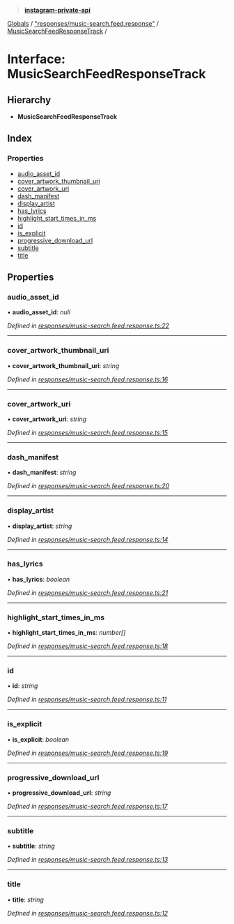 > **[instagram-private-api](../README.md)**

[Globals](../README.md) / ["responses/music-search.feed.response"](../modules/_responses_music_search_feed_response_.md) / [MusicSearchFeedResponseTrack](_responses_music_search_feed_response_.musicsearchfeedresponsetrack.md) /

# Interface: MusicSearchFeedResponseTrack

## Hierarchy

- **MusicSearchFeedResponseTrack**

## Index

### Properties

- [audio_asset_id](_responses_music_search_feed_response_.musicsearchfeedresponsetrack.md#audio_asset_id)
- [cover_artwork_thumbnail_uri](_responses_music_search_feed_response_.musicsearchfeedresponsetrack.md#cover_artwork_thumbnail_uri)
- [cover_artwork_uri](_responses_music_search_feed_response_.musicsearchfeedresponsetrack.md#cover_artwork_uri)
- [dash_manifest](_responses_music_search_feed_response_.musicsearchfeedresponsetrack.md#dash_manifest)
- [display_artist](_responses_music_search_feed_response_.musicsearchfeedresponsetrack.md#display_artist)
- [has_lyrics](_responses_music_search_feed_response_.musicsearchfeedresponsetrack.md#has_lyrics)
- [highlight_start_times_in_ms](_responses_music_search_feed_response_.musicsearchfeedresponsetrack.md#highlight_start_times_in_ms)
- [id](_responses_music_search_feed_response_.musicsearchfeedresponsetrack.md#id)
- [is_explicit](_responses_music_search_feed_response_.musicsearchfeedresponsetrack.md#is_explicit)
- [progressive_download_url](_responses_music_search_feed_response_.musicsearchfeedresponsetrack.md#progressive_download_url)
- [subtitle](_responses_music_search_feed_response_.musicsearchfeedresponsetrack.md#subtitle)
- [title](_responses_music_search_feed_response_.musicsearchfeedresponsetrack.md#title)

## Properties

### audio_asset_id

• **audio_asset_id**: _null_

_Defined in [responses/music-search.feed.response.ts:22](https://github.com/realinstadude/instagram-private-api/blob/4ae8fec/src/responses/music-search.feed.response.ts#L22)_

---

### cover_artwork_thumbnail_uri

• **cover_artwork_thumbnail_uri**: _string_

_Defined in [responses/music-search.feed.response.ts:16](https://github.com/realinstadude/instagram-private-api/blob/4ae8fec/src/responses/music-search.feed.response.ts#L16)_

---

### cover_artwork_uri

• **cover_artwork_uri**: _string_

_Defined in [responses/music-search.feed.response.ts:15](https://github.com/realinstadude/instagram-private-api/blob/4ae8fec/src/responses/music-search.feed.response.ts#L15)_

---

### dash_manifest

• **dash_manifest**: _string_

_Defined in [responses/music-search.feed.response.ts:20](https://github.com/realinstadude/instagram-private-api/blob/4ae8fec/src/responses/music-search.feed.response.ts#L20)_

---

### display_artist

• **display_artist**: _string_

_Defined in [responses/music-search.feed.response.ts:14](https://github.com/realinstadude/instagram-private-api/blob/4ae8fec/src/responses/music-search.feed.response.ts#L14)_

---

### has_lyrics

• **has_lyrics**: _boolean_

_Defined in [responses/music-search.feed.response.ts:21](https://github.com/realinstadude/instagram-private-api/blob/4ae8fec/src/responses/music-search.feed.response.ts#L21)_

---

### highlight_start_times_in_ms

• **highlight_start_times_in_ms**: _number[]_

_Defined in [responses/music-search.feed.response.ts:18](https://github.com/realinstadude/instagram-private-api/blob/4ae8fec/src/responses/music-search.feed.response.ts#L18)_

---

### id

• **id**: _string_

_Defined in [responses/music-search.feed.response.ts:11](https://github.com/realinstadude/instagram-private-api/blob/4ae8fec/src/responses/music-search.feed.response.ts#L11)_

---

### is_explicit

• **is_explicit**: _boolean_

_Defined in [responses/music-search.feed.response.ts:19](https://github.com/realinstadude/instagram-private-api/blob/4ae8fec/src/responses/music-search.feed.response.ts#L19)_

---

### progressive_download_url

• **progressive_download_url**: _string_

_Defined in [responses/music-search.feed.response.ts:17](https://github.com/realinstadude/instagram-private-api/blob/4ae8fec/src/responses/music-search.feed.response.ts#L17)_

---

### subtitle

• **subtitle**: _string_

_Defined in [responses/music-search.feed.response.ts:13](https://github.com/realinstadude/instagram-private-api/blob/4ae8fec/src/responses/music-search.feed.response.ts#L13)_

---

### title

• **title**: _string_

_Defined in [responses/music-search.feed.response.ts:12](https://github.com/realinstadude/instagram-private-api/blob/4ae8fec/src/responses/music-search.feed.response.ts#L12)_
